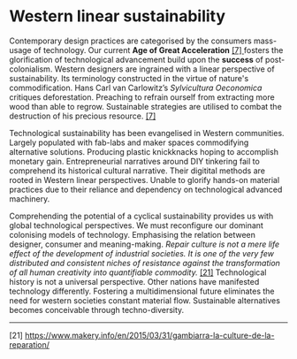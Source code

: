 # Western linear sustainability



Contemporary design practices are categorised by the consumers mass-usage of technology. Our current **Age of Great Acceleration** <a href="https://www.berghahnbooks.com/downloads/intros/OldenzielCycling_intro.pdf"> [7] </a> fosters the glorification of technological advancement build upon the **success** of post-colonialism. Western designers are ingrained with a linear perspective of sustainability. Its terminology constructed in the virtue of nature's commodification. Hans Carl van Carlowitz’s *Sylvicultura Oeconomica* critiques deforestation. Preaching to refrain ourself from extracting more wood than able to regrow. Sustainable strategies are utilised to combat the destruction of his precious resource. <a href="https://www.berghahnbooks.com/downloads/intros/OldenzielCycling_intro.pdf"> [7] </a>


Technological sustainability has been evangelised in Western communities. Largely populated with fab-labs and maker spaces commodifying alternative solutions. Producing plastic knickknacks hoping to accomplish monetary gain. Entrepreneurial narratives around DIY tinkering fail to comprehend its historical cultural narrative. Their digitital methods are rooted in Western linear perspectives. Unable to glorify hands-on material practices due to their reliance and dependency on technological advanced machinery. 



Comprehending the potential of a cyclical sustainability provides us with global technological perspectives. We must reconfigure our dominant colonising models of technology. Emphasising the relation between designer, consumer and meaning-making. *Repair culture is not a mere life effect of the development of industrial societies. It is one of the very few distributed and consistent niches of resistance against the transformation of all human creativity into quantifiable commodity.* <a href="https://www.makery.info/en/2015/03/31/gambiarra-la-culture-de-la-reparation/" target=“_blank”>[21]</a> Technological history is not a universal perspective. Other nations have manifested technology differently. Fostering a multidimensional future eliminates the need for western societies constant material flow. Sustainable alternatives becomes conceivable through techno-diversity. 

---
[21] https://www.makery.info/en/2015/03/31/gambiarra-la-culture-de-la-reparation/
